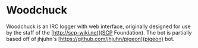# Woodchuck

Woodchuck is an IRC logger with web interface, originally designed for use by the staff of the [http://scp-wiki.net](SCP Foundation). The bot is partially based off of jhjuhn's [https://github.com/jhjuhn/pigeon](pigeon) bot.
